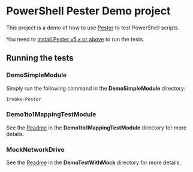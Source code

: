 # PowerShell Pester Demo project

This project is a demo of how to use [Pester](https://github.com/pester/Pester) to test PowerShell scripts.

You need to [install Pester v5.x or above](https://pester.dev/docs/introduction/installation) to run the tests.

## Running the tests

### DemoSimpleModule

Simply run the following command in the **DemoSimpleModule** directory:

```powershell
Invoke-Pester
```

### Demo1to1MappingTestModule

See the [Readme](./Demo1to1MappingTestModule/Readme.md) in the **Demo1to1MappingTestModule** directory for more details.

### MockNetworkDrive

See the [Readme](./DemoTestWithMock/MockNetworkDrive/Readme.md) in the **DemoTestWithMock** directory for more details.
